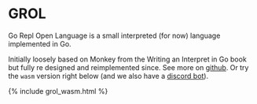 # GROL

Go Repl Open Language is a small interpreted (for now) language implemented in Go.

Initially loosely based on Monkey from the Writing an Interpret in Go book but fully re designed and reimplemented since.
See more on [github](https://github.com/grol-io/grol/). Or try the `wasm` version right below
(and we also have a [discord bot](https://github.com/grol-io/grol-discord-bot#grol-discord-bot)).

{% include grol_wasm.html %}
